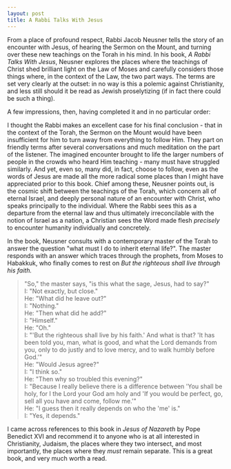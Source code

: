 ```yaml
---
layout: post
title: A Rabbi Talks With Jesus
---
```


From a place of profound respect, Rabbi Jacob Neusner tells the story of an
encounter with Jesus, of hearing the Sermon on the Mount, and turning over these
new teachings on the Torah in his mind. In his book, _A Rabbi Talks With Jesus_,
Neusner explores the places where the teachings of Christ shed brilliant light
on the Law of Moses and carefully considers those things where, in the context
of the Law, the two part ways. The terms are set very clearly at the outset: in no way
is this a polemic against Christianity, and less still should it be read as
Jewish proselytizing (if in fact there could be such a thing). 

A few impressions, then, having completed it and in no particular order:

I thought the Rabbi makes an excellent case for his final conclusion - that in
the context of the Torah, the Sermon on the Mount would have been insufficient
for him to turn away from everything to follow Him. They part on friendly terms
after several conversations and much meditation on the part of the listener. The
imagined encounter brought to life the larger numbers of people in the crowds
who heard Him teaching - many must have struggled similarly. And yet, even so,
many did, in fact, choose to follow, even as the words of Jesus are made all the
more radical some places than I might have appreciated prior to this book. Chief
among these, Neusner points out, is the cosmic shift between the teachings of
the Torah, which concern all of eternal Israel, and deeply personal nature of an
encounter with Christ, who speaks principally to the individual. Where the Rabbi
sees this as a departure from the eternal law and thus ultimately irreconcilable
with the notion of Israel as a nation, a Christian sees the Word made flesh
_precisely_ to encounter humanity individually and concretely. 

In the book, Neusner consults with a contemporary master of the Torah to answer
the question "what must I do to inherit eternal life?". The master responds with
an answer which traces through the prophets, from Moses to Habakkuk, who finally
comes to rest on _But the righteous shall live through his faith._

>"So," the master says, "is this what the sage, Jesus, had to say?"  
I: "Not exactly, but close."  
He: "What did he leave out?"  
I: "Nothing."  
He: "Then what did he add?"  
I: "Himself."  
He: "Oh."  
I: "'But the righteous shall live by his faith.' And what is that? 'It has been
told you, man, what is good, and what the Lord demands from you, only to do
justly and to love mercy, and to walk humbly before God.'"  
He: "Would Jesus agree?"  
I: "I think so."  
He: "Then why so troubled this evening?"  
I: "Because I really believe there is a difference between 'You shall be holy,
for I the Lord your God am holy and 'If you would be perfect, go, sell all you
have and come, follow me.'"  
He: "I guess then it really depends on who the 'me' is."  
I: "Yes, it depends."

I came across references to this book in _Jesus of Nazareth_ by Pope Benedict
XVI and recommend it to anyone who is at all interested in Christianity,
Judaism, the places where they two intersect, and most importantly, the places
where they _must_ remain separate. This is a great book, and very much worth a
read. 


